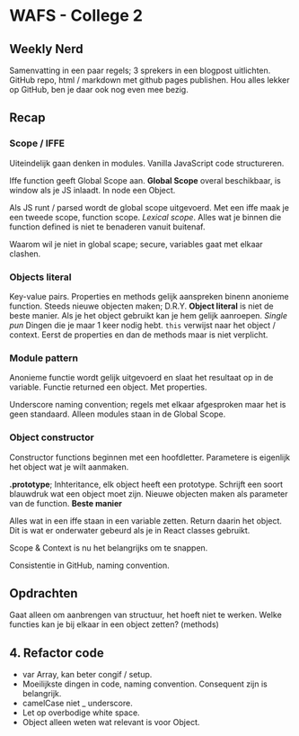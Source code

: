 # WAFS - College 2

## Weekly Nerd

Samenvatting in een paar regels; 3 sprekers in een blogpost
uitlichten. GitHub repo, html / markdown met github pages
publishen. Hou alles lekker op GitHub, ben je daar ook nog even mee bezig.

## Recap

### Scope / IFFE
Uiteindelijk gaan denken in modules. Vanilla JavaScript code structureren.

Iffe function geeft Global Scope aan. **Global Scope** overal beschikbaar, is window als je JS inlaadt. In node een Object.

Als JS runt / parsed wordt de global scope uitgevoerd. Met een iffe maak je een tweede scope, function scope. *Lexical scope*. Alles
wat je binnen die function defined is niet te benaderen vanuit buitenaf.

Waarom wil je niet in global scape; secure, variables gaat met elkaar clashen.

### Objects literal
Key-value pairs. Properties en methods gelijk aanspreken binenn anonieme function. Steeds nieuwe objecten maken; D.R.Y. **Object literal** is niet de beste manier. Als je het object gebruikt kan je hem gelijk aanroepen. *Single pun* Dingen die je maar 1 keer nodig hebt. `this` verwijst naar het object / context. Eerst de properties en dan de methods maar is niet verplicht.


### Module pattern
Anonieme functie wordt gelijk uitgevoerd en slaat het resultaat op in de variable. Functie returned een object. Met properties.

Underscore naming convention; regels met elkaar afgesproken maar het is geen standaard. Alleen modules staan in de Global Scope.

### Object constructor

Constructor functions beginnen met een hoofdletter. Parametere is eigenlijk het object wat je wilt aanmaken.

**.prototype**;  Inhteritance, elk object heeft een prototype. Schrijft een soort blauwdruk wat een object moet zijn. Nieuwe objecten maken als parameter van de function. **Beste manier**

Alles wat in een iffe staan in een variable zetten. Return daarin het object. Dit is wat er onderwater gebeurd als je in React classes gebruikt.

Scope & Context is nu het belangrijks om te snappen.

Consistentie in GitHub, naming convention.

## Opdrachten

Gaat alleen om aanbrengen van structuur, het hoeft niet te werken. Welke functies kan je bij elkaar in een object zetten? (methods)


## 4. Refactor code

* var Array, kan beter congif / setup.
* Moeilijkste dingen in code, naming convention. Consequent zijn is belangrijk.
* camelCase niet  _ underscore.
* Let op overbodige white space.
* Object alleen weten wat relevant is voor Object.
